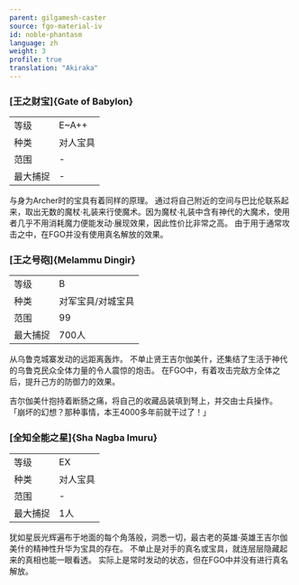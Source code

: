 ```yaml
---
parent: gilgamesh-caster
source: fgo-material-iv
id: noble-phantasm
language: zh
weight: 3
profile: true
translation: "Akiraka"
---
```


### [王之财宝]{Gate of Babylon}

<table>
  <tr><td>等级</td><td>E~A++</td></tr>
  <tr><td>种类</td><td>对人宝具</td></tr>
  <tr><td>范围</td><td>-</td></tr>
  <tr><td>最大捕捉</td><td>-</td></tr>
</table>

与身为Archer时的宝具有着同样的原理。
通过将自己附近的空间与巴比伦联系起来，取出无数的魔杖·礼装来行使魔术。因为魔杖·礼装中含有神代的大魔术，使用者几乎不用消耗魔力便能发动·展现效果，因此性价比非常之高。
由于用于通常攻击之中，在FGO并没有使用真名解放的效果。

### [王之号砲]{Melammu Dingir}

<table>
  <tr><td>等级</td><td>B</td></tr>
  <tr><td>种类</td><td>对军宝具/对城宝具</td></tr>
  <tr><td>范围</td><td>99</td></tr>
  <tr><td>最大捕捉</td><td>700人</td></tr>
</table>

从乌鲁克城寨发动的远距离轰炸。
不单止贤王吉尔伽美什，还集结了生活于神代的乌鲁克民众全体力量的令人震惊的炮击。
在FGO中，有着攻击完敌方全体之后，提升己方的防御力的效果。

吉尔伽美什抱持着断肠之痛，将自己的收藏品装填到弩上，并交由士兵操作。
「崩坏的幻想？那种事情，本王4000多年前就干过了！」

### [全知全能之星]{Sha Nagba Imuru}

<table>
  <tr><td>等级</td><td>EX</td></tr>
  <tr><td>种类</td><td>对人宝具</td></tr>
  <tr><td>范围</td><td>-</td></tr>
  <tr><td>最大捕捉</td><td>1人</td></tr>
</table>

犹如星辰光辉遍布于地面的每个角落般，洞悉一切，最古老的英雄·英雄王吉尔伽美什的精神性升华为宝具的存在。
不单止是对手的真名或宝具，就连层层隐藏起来的真相也能一眼看透。
实际上是常时发动的状态，但在FGO中并没有进行真名解放。
